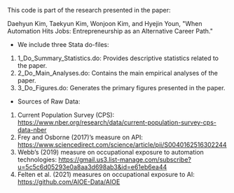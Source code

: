 This code is part of the research presented in the paper:

Daehyun Kim, Taekyun Kim, Wonjoon Kim, and Hyejin Youn, "When Automation Hits Jobs: Entrepreneurship as an Alternative Career Path."

* We include three Stata do-files:
1. 1_Do_Summary_Statistics.do: Provides descriptive statistics related to the paper.
2. 2_Do_Main_Analyses.do: Contains the main empirical analyses of the paper.
3. 3_Do_Figures.do: Generates the primary figures presented in the paper.

* Sources of Raw Data:
1. Current Population Survey (CPS): https://www.nber.org/research/data/current-population-survey-cps-data-nber
2. Frey and Osborne (2017)’s measure on API: https://www.sciencedirect.com/science/article/pii/S0040162516302244
3. Webb’s (2019) measure on occupational exposure to automation technologies: https://gmail.us3.list-manage.com/subscribe?u=5c5c6d05293e0a8aa3d698ab3&id=e61eb6ea44
4. Felten et al. (2021) measures on occupational exposure to AI: https://github.com/AIOE-Data/AIOE
